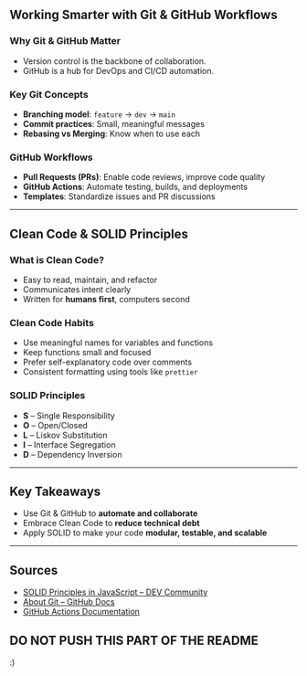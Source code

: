 ## Working Smarter with Git & GitHub Workflows



### Why Git & GitHub Matter

- Version control is the backbone of collaboration.
- GitHub is a hub for DevOps and CI/CD automation.

### Key Git Concepts

- **Branching model**: `feature` → `dev` → `main`
- **Commit practices**: Small, meaningful messages
- **Rebasing vs Merging**: Know when to use each

### GitHub Workflows

- **Pull Requests (PRs)**: Enable code reviews, improve code quality
- **GitHub Actions**: Automate testing, builds, and deployments
- **Templates**: Standardize issues and PR discussions

---

## Clean Code & SOLID Principles

### What is Clean Code?

- Easy to read, maintain, and refactor
- Communicates intent clearly
- Written for **humans first**, computers second

### Clean Code Habits

- Use meaningful names for variables and functions
- Keep functions small and focused
- Prefer self-explanatory code over comments
- Consistent formatting using tools like `prettier`

### SOLID Principles

- **S** – Single Responsibility
- **O** – Open/Closed
- **L** – Liskov Substitution
- **I** – Interface Segregation
- **D** – Dependency Inversion

---

## Key Takeaways

- Use Git & GitHub to **automate and collaborate**
- Embrace Clean Code to **reduce technical debt**
- Apply SOLID to make your code **modular, testable, and scalable**

---

## Sources

- [SOLID Principles in JavaScript – DEV Community](https://dev.to/carlosazaustre/solid-principles-in-javascript-123c)
- [About Git – GitHub Docs](https://docs.github.com/en/get-started/using-git/about-git)
- [GitHub Actions Documentation](https://docs.github.com/en/actions)




## **DO NOT PUSH THIS PART OF THE README**
:)
